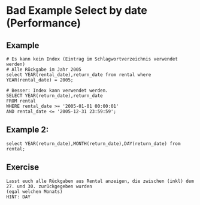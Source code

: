 # Bad Example Select by date (Performance) 

## Example 

```
# Es kann kein Index (Eintrag im Schlagwortverzeichnis verwendet werden) 
# Alle Rückgabe im Jahr 2005 
select YEAR(rental_date),return_date from rental where YEAR(rental_date) = 2005;

# Besser: Index kann verwendet werden.
SELECT YEAR(return_date),return_date 
FROM rental 
WHERE rental_date >= '2005-01-01 00:00:01' 
AND rental_date <= '2005-12-31 23:59:59';
```

## Example 2:

```
select YEAR(return_date),MONTH(return_date),DAY(return_date) from rental; 
```

## Exercise 

```
Lasst euch alle Rückgaben aus Rental anzeigen, die zwischen (inkl) dem 27. und 30. zurückgegeben wurden 
(egal welchen Monats) 
HINT: DAY
```
